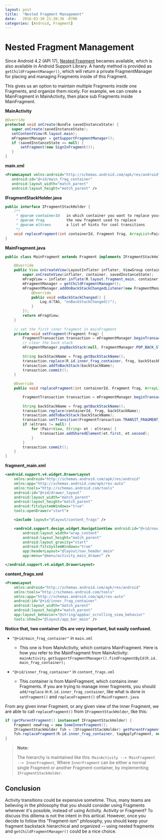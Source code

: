 ```yaml
---
layout: post
title:  "Nested Fragment Management"
date:   2016-03-30 21:30:36 -0700
categories: [Android, Fragment]
---
```


# Nested Fragment Management


Since Android 4.2 (API 17), [Nested Fragment](http://developer.android.com/about/versions/android-4.2.html#NestedFragments) becames available, which is also available in Android Support Library.
A handy method is provided as `getChildFragmentManager()`, which will return a private FragmentManager for placing and managing Fragments inside of this Fragment.

This gives us an option to maintain multiple Fragments inside one Fragments, and organize them nicely. For example, we can create a MainFragment in MainActivity, then place sub Fragments inside MainFragment.

**MainActivity**

```java
@Override
protected void onCreate(Bundle savedInstanceState) {
   super.onCreate(savedInstanceState);
   setContentView(R.layout.main);
   mFragmentManager = getSupportFragmentManager();
   if (savedInstanceState == null) {
       setFragment(new SignInFragment());
   }
}
```


**main.xml**

```xml
<FrameLayout xmlns:android="http://schemas.android.com/apk/res/android"
   android:id="@+id/main_frag_container"
   android:layout_width="match_parent"
   android:layout_height="match_parent" />
```

**IFragmentStackHolder.java**

```java
public interface IFragmentStackHolder {
    /**
     * @param containerId   in which container you want to replace your new fragment to.
     * @param frag          the new fragment used to replace
     * @param eltrans       a list of hints for cool transitions
     */
    void replaceFragment(int containerId, Fragment frag, ArrayList<Pair<View, String>> eltrans);
}
```

**MainFragment.java**

```java
public class MainFragment extends Fragment implements IFragmentStackHolder {

    @Override
    public View onCreateView(LayoutInflater inflater, ViewGroup container, Bundle savedInstanceState) {
        super.onCreateView(inflater, container, savedInstanceState);
        mFragView = inflater.inflate(R.layout.fragment_main, container, false);
        mFragmentManager = getChildFragmentManager();
        mFragmentManager.addOnBackStackChangedListener(new FragmentManager.OnBackStackChangedListener() {
            @Override
            public void onBackStackChanged() {
                Log.d(TAG, "onBackStackChanged()");
            }
        });
        return mFragView;
    }
    
    // set the first inner fragment in mainFragment
    private void setFragment(Fragment frag) {
        FragmentTransaction transaction = mFragmentManager.beginTransaction();
        // clear the back stack
        mFragmentManager.popBackStack(null, FragmentManager.POP_BACK_STACK_INCLUSIVE);
        
        String backStackName = frag.getBackStackName();
        transaction.replace(R.id.inner_frag_container, frag, backStackName);
        transaction.addToBackStack(backStackName);
        transaction.commit();
    }
    
	@Override
    public void replaceFragment(int containerId, Fragment frag, ArrayList<Pair<View, String>> eltrans) {

        FragmentTransaction transaction = mFragmentManager.beginTransaction();
        
        String backStackName = frag.getBackStackName();
        transaction.replace(containerId, frag, backStackName);
        transaction.addToBackStack(backStackName);
        transaction.setTransition(FragmentTransaction.TRANSIT_FRAGMENT_OPEN);
        if (eltrans != null) {
            for (Pair<View, String> et : eltrans) {
                transaction.addSharedElement(et.first, et.second);
            }
        }
        transaction.commit();
    }
}
```

**fragment_main.xml**

```xml
<android.support.v4.widget.DrawerLayout
    xmlns:android="http://schemas.android.com/apk/res/android"
    xmlns:app="http://schemas.android.com/apk/res-auto"
    xmlns:tools="http://schemas.android.com/tools" 
    android:id="@+id/drawer_layout"
    android:layout_width="match_parent" 
    android:layout_height="match_parent"
    android:fitsSystemWindows="true" 
    tools:openDrawer="start">

	<include layout="@layout/content_frags" />

    <android.support.design.widget.NavigationView android:id="@+id/nav_view"
        android:layout_width="wrap_content" 
        android:layout_height="match_parent"
        android:layout_gravity="start" 
        android:fitsSystemWindows="true"
        app:headerLayout="@layout/nav_header_main" 
        app:menu="@menu/activity_main_drawer" />

</android.support.v4.widget.DrawerLayout>
```

**content_frags.xml**

```xml
<FrameLayout
    xmlns:android="http://schemas.android.com/apk/res/android"
    xmlns:tools="http://schemas.android.com/tools"
    xmlns:app="http://schemas.android.com/apk/res-auto"
    android:id="@+id/inner_frag_container"
    android:layout_width="match_parent"
    android:layout_height="match_parent"
    app:layout_behavior="@string/appbar_scrolling_view_behavior"
    tools:showIn="@layout/app_bar_main" />
```

**Notice that, two container IDs are very important, but easily confused.**

* `"@+id/main_frag_container"` in `main.xml`
	* This one is from MainActivity, which contains MainFragment. Here is how you refer to the MainFragment from MainActivity:  `mainActivity.getSupportFragmentManager().findFragmentById(R.id.main_frag_container);`
    
* `"@+id/inner_frag_container"` in `content_frags.xml`
	* This container is from MainFragment, which contains inner Fragments. If you are trying to manage inner fragments, you should `add/replace` in `R.id.inner_frag_container`, like what is done in `setFragment()` and `replaceFragment()` of `MainFragment.java`

From any given inner Fragment, or any given view of the inner Fragment, we are able to call `replaceFragment()` from `IFragmentStackHolder`, like this:

```java
if (getParentFragment() instanceof IFragmentStackHolder) {
    Fragment newFrag = new SomeInnerFragment();
    IFragmentStackHolder fsh = (IFragmentStackHolder) getParentFragment();
    fsh.replaceFragment(R.id.inner_frag_container, tagApplyFragment, null);
}
```


> **Note:** 
> 
> The hierarchy is maintained like this: 
`MainActivity --> MainFragment --> InnerFragment`, Where `InnerFragment` can be either a normal single Fragment or another Fragment-container, by implementing `IFragmentStackHolder`.


## Conclusion
Activity transitions could be expensive sometime. Thus, many teams are believing in the philosophy that you should consider using Fragments whenever it's possible, instead of using Activity. Activity or Fragment? To discuss this dillema is not the intent in this airtical. However, once you decide to follow this "Fragment-ism" philosophy, you should keep your fragment backstack hierarchical and organized -- using nested fragments and `getChildFragmentManager()` could be a nice choice.


